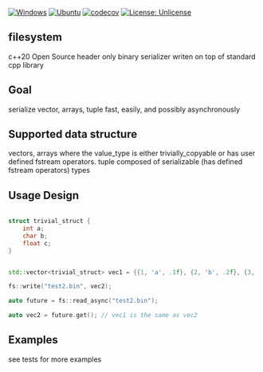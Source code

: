 [![Windows](https://github.com/FrancoisSestier/filesystem/actions/workflows/windows.yml/badge.svg)](https://github.com/FrancoisSestier/filesystem/actions/workflows/windows.yml) [![Ubuntu](https://github.com/FrancoisSestier/filesystem/actions/workflows/ubuntu.yml/badge.svg)](https://github.com/FrancoisSestier/filesystem/actions/workflows/ubuntu.yml) [![codecov](https://codecov.io/gh/FrancoisSestier/filesystem/branch/master/graph/badge.svg?token=ZPDP1TAO3Z)](https://codecov.io/gh/FrancoisSestier/filesystem) [![License: Unlicense](https://img.shields.io/badge/license-Unlicense-blue.svg)](http://unlicense.org/)

## filesystem
c++20 Open Source header only binary serializer writen on top of standard cpp library

## Goal
serialize vector, arrays, tuple fast, easily, and possibly asynchronously

## Supported data structure 
vectors, arrays where the value_type is either trivially_copyable or has user defined fstream operators.
tuple composed of serializable (has defined fstream operators) types


## Usage Design 

```c++
	
struct trivial_struct {
	int a;
	char b;
	float c;
}


std::vector<trivial_struct> vec1 = {{1, 'a', .1f}, {2, 'b', .2f}, {3, 'c', .3f}};

fs::write("test2.bin", vec2);

auto future = fs::read_async("test2.bin");

auto vec2 = future.get(); // vec1 is the same as vec2 

```

## Examples 
see tests for more examples 
 
